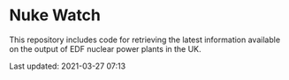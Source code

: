 # Nuke Watch

This repository includes code for retrieving the latest information available on the output of EDF nuclear power plants in the UK.

Last updated: 2021-03-27 07:13